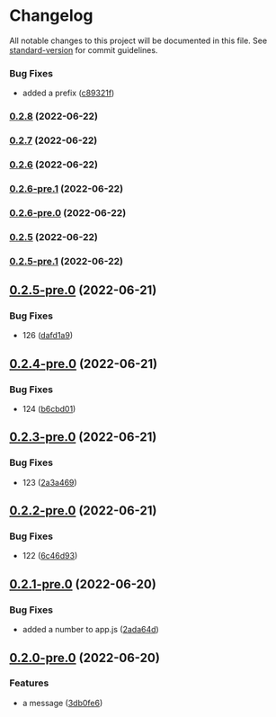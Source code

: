 # Changelog

All notable changes to this project will be documented in this file. See [standard-version](https://github.com/conventional-changelog/standard-version) for commit guidelines.


### Bug Fixes

* added a prefix ([c89321f](https://github.com/elaheabs/my-github-actions-2/commit/c89321f2027c0190c46a132dbb40f71f0032cdc6))

### [0.2.8](https://github.com/elaheabs/my-github-actions-2/compare/v0.2.6...v0.2.8) (2022-06-22)

### [0.2.7](https://github.com/elaheabs/my-github-actions-2/compare/v0.2.6...v0.2.7) (2022-06-22)

### [0.2.6](https://github.com/elaheabs/my-github-actions-2/compare/v0.2.6-pre.1...v0.2.6) (2022-06-22)

### [0.2.6-pre.1](https://github.com/elaheabs/my-github-actions-2/compare/v0.2.5...v0.2.6-pre.1) (2022-06-22)

### [0.2.6-pre.0](https://github.com/elaheabs/my-github-actions-2/compare/v0.2.5...v0.2.6-pre.0) (2022-06-22)

### [0.2.5](https://github.com/elaheabs/my-github-actions-2/compare/v0.2.5-pre.1...v0.2.5) (2022-06-22)

### [0.2.5-pre.1](https://github.com/elaheabs/my-github-actions-2/compare/v0.2.7...v0.2.5-pre.1) (2022-06-22)

## [0.2.5-pre.0](https://github.com/elaheabs/my-github-actions-2/compare/v0.2.4-pre.0...v0.2.5-pre.0) (2022-06-21)


### Bug Fixes

* 126 ([dafd1a9](https://github.com/elaheabs/my-github-actions-2/commit/dafd1a972f40037e25df245e73532c92bc708471))

## [0.2.4-pre.0](https://github.com/elaheabs/my-github-actions-2/compare/v0.2.3-pre.0...v0.2.4-pre.0) (2022-06-21)


### Bug Fixes

* 124 ([b6cbd01](https://github.com/elaheabs/my-github-actions-2/commit/b6cbd01989e1a3d09fdc06eabbe436fe81745cc9))

## [0.2.3-pre.0](https://github.com/elaheabs/my-github-actions-2/compare/v0.2.2-pre.0...v0.2.3-pre.0) (2022-06-21)


### Bug Fixes

* 123 ([2a3a469](https://github.com/elaheabs/my-github-actions-2/commit/2a3a4693ed2c349ecc65e82d84e4f860bf843529))

## [0.2.2-pre.0](https://github.com/elaheabs/my-github-actions-2/compare/v0.2.1-pre.0...v0.2.2-pre.0) (2022-06-21)


### Bug Fixes

* 122 ([6c46d93](https://github.com/elaheabs/my-github-actions-2/commit/6c46d9383b693362a065e9b43eddef33b76c1ddd))

## [0.2.1-pre.0](https://github.com/elaheabs/my-github-actions-2/compare/v0.2.0-pre.0...v0.2.1-pre.0) (2022-06-20)


### Bug Fixes

* added a number to app.js ([2ada64d](https://github.com/elaheabs/my-github-actions-2/commit/2ada64d18e323629ab8bdc0a0bce89c2f4170853))

## [0.2.0-pre.0](https://github.com/elaheabs/my-github-actions-2/compare/v0.1.1-pre.0...v0.2.0-pre.0) (2022-06-20)


### Features

* a message ([3db0fe6](https://github.com/elaheabs/my-github-actions-2/commit/3db0fe65c9eb5e59e0ce8bcac99b6b80e4abcf45))
